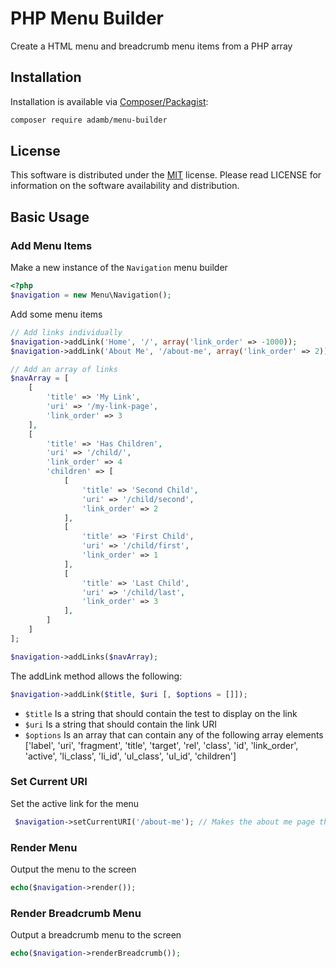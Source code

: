 # PHP Menu Builder

Create a HTML menu and breadcrumb menu items from a PHP array

## Installation

Installation is available via [Composer/Packagist](https://packagist.org/packages/adamb/menu-builder):

```sh
composer require adamb/menu-builder
```

## License

This software is distributed under the [MIT](https://github.com/AdamB7586/menu-builder/blob/master/LICENSE) license. Please read LICENSE for information on the
software availability and distribution.

## Basic Usage

### Add Menu Items

Make a new instance of the `Navigation` menu builder
```php
<?php
$navigation = new Menu\Navigation();
```

Add some menu items
```php
// Add links individually
$navigation->addLink('Home', '/', array('link_order' => -1000));
$navigation->addLink('About Me', '/about-me', array('link_order' => 2));

// Add an array of links
$navArray = [
    [
        'title' => 'My Link',
        'uri' => '/my-link-page',
        'link_order' => 3
    ],
    [
        'title' => 'Has Children',
        'uri' => '/child/',
        'link_order' => 4
        'children' => [
            [
                'title' => 'Second Child',
                'uri' => '/child/second',
                'link_order' => 2
            ],
            [
                'title' => 'First Child',
                'uri' => '/child/first',
                'link_order' => 1
            ],
            [
                'title' => 'Last Child',
                'uri' => '/child/last',
                'link_order' => 3
            ],
        ]
    ]
];

$navigation->addLinks($navArray);
```

The addLink method allows the following:
```php
$navigation->addLink($title, $uri [, $options = []]);
```
 - `$title` Is a string that should contain the test to display on the link
 - `$uri` Is a string that should contain the link URI
 - `$options` Is an array that can contain any of the following array elements ['label', 'uri', 'fragment', 'title', 'target', 'rel', 'class', 'id', 'link_order', 'active', 'li_class', 'li_id', 'ul_class', 'ul_id', 'children']

### Set Current URI

Set the active link for the menu
```php
 $navigation->setCurrentURI('/about-me'); // Makes the about me page the current select item in the menu
```

### Render Menu

Output the menu to the screen
```php
echo($navigation->render());
```

### Render Breadcrumb Menu

Output a breadcrumb menu to the screen
```php
echo($navigation->renderBreadcrumb());
```

